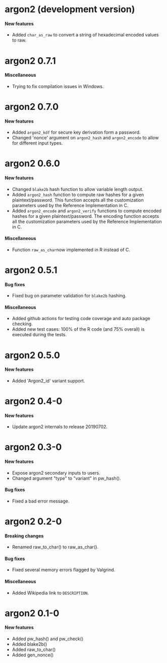 # argon2 (development version)
#### New features
* Added `char_as_raw` to convert a string of hexadecimal encoded values to raw.


# argon2 0.7.1
#### Miscellaneous
* Trying to fix compilation issues in Windows.


# argon2 0.7.0
#### New features
* Added `argon2_kdf` for secure key derivation form a password.
* Changed 'nonce' argument on `argon2_hash` and `argon2_encode` to allow for different input types.


# argon2 0.6.0
#### New features
* Changed `blake2b` hash function to allow variable length output.
* Added `argon2_hash` function to compute raw hashes for a given plaintext/password. This function 
accepts all the customization parameters used by the Reference Implementation in C.
* Added `argon2_encode` and `argon2_verify` functions to compute encoded hashes for a given 
plaintext/password. The encoding function accepts all the customization parameters used by the 
Reference Implementation in C.

#### Miscellaneous
* Function `raw_as_char`now implemented in R instead of C.


# argon2 0.5.1
#### Bug fixes
* Fixed bug on parameter validation for `blake2b` hashing.

#### Miscellaneous
* Added github actions for testing code coverage and auto package checking.
* Added new test cases: 100% of the R code (and 75% overall) is executed during the tests. 


# argon2 0.5.0
#### New features
* Added 'Argon2_id' variant support.


# argon2 0.4-0
#### New features
* Update argon2 internals to release 20190702.


# argon2 0.3-0
#### New features
* Expose argon2 secondary inputs to users. 
* Changed argument "type" to "variant" in pw_hash().

#### Bug fixes
* Fixed a bad error message.


# argon2 0.2-0
#### Breaking changes
* Renamed raw_to_char() to raw_as_char().

#### Bug fixes
* Fixed several memory errors flagged by Valgrind. 

#### Miscellaneous
* Added Wikipedia link to `DESCRIPTION`. 


# argon2 0.1-0
#### New features
* Added pw_hash() and pw_check() 
* Added blake2b() 
* Added raw_to_char() 
* Added gen_nonce()
